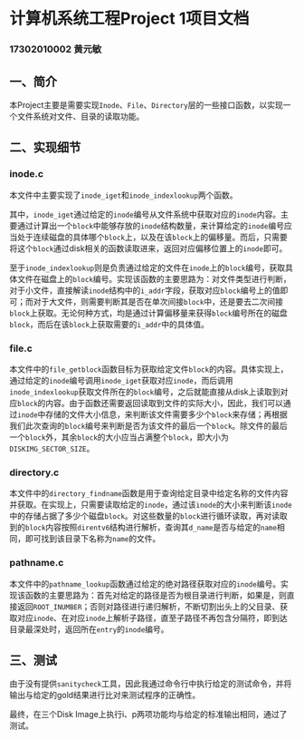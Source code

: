 # 计算机系统工程Project 1项目文档

### 17302010002 黄元敏



## 一、简介

本Project主要是需要实现`Inode`、`File`、`Directory`层的一些接口函数，以实现一个文件系统对文件、目录的读取功能。



## 二、实现细节

### inode.c

本文件中主要实现了`inode_iget`和`inode_indexlookup`两个函数。

其中，`inode_iget`通过给定的`inode`编号从文件系统中获取对应的`inode`内容。主要通过计算出一个`block`中能够存放的`inode`结构数量，来计算给定的`inode`编号应当处于连续磁盘的具体哪个`block`上，以及在该`block`上的偏移量。而后，只需要将这个`block`通过disk相关的函数读取进来，返回对应偏移位置上的`inode`即可。

至于`inode_indexlookup`则是负责通过给定的文件在`inode`上的`block`编号，获取具体文件在磁盘上的`block`编号。实现该函数的主要思路为：对文件类型进行判断，对于小文件，直接解读`inode`结构中的`i_addr`字段，获取对应`block`编号上的值即可；而对于大文件，则需要判断其是否在单次间接`block`中，还是要去二次间接`block`上获取。无论何种方式，均是通过计算偏移量来获得`block`编号所在的磁盘`block`，而后在该`block`上获取需要的`i_addr`中的具体值。

### file.c

本文件中的`file_getblock`函数目标为获取给定文件`block`的内容。具体实现上，通过给定的`inode`编号调用`inode_iget`获取对应`inode`，而后调用`inode_indexlookup`获取文件所在的`block`编号，之后就能直接从disk上读取到对应`block`的内容。由于函数还需要返回读取到文件的实际大小，因此，我们可以通过`inode`中存储的文件大小信息，来判断该文件需要多少个`block`来存储；再根据我们此次查询的`block`编号来判断是否为该文件的最后一个`block`。除文件的最后一个`block`外，其余`block`的大小应当占满整个`block`，即大小为`DISKIMG_SECTOR_SIZE`。

### directory.c

本文件中的`directory_findname`函数是用于查询给定目录中给定名称的文件内容并获取。在实现上，只需要读取给定的`inode`，通过该`inode`的大小来判断该`inode`中的存储占据了多少个磁盘`block`。对这些数量的`block`进行循环读取，再对读取到的`block`内容按照`direntv6`结构进行解析，查询其`d_name`是否与给定的`name`相同，即可找到该目录下名称为`name`的文件。

### pathname.c

本文件中的`pathname_lookup`函数通过给定的绝对路径获取对应的`inode`编号。实现该函数的主要思路为：首先对给定的路径是否为根目录进行判断，如果是，则直接返回`ROOT_INUMBER`；否则对路径进行递归解析，不断切割出头上的父目录、获取对应`inode`、在对应`inode`上解析子路径，直至子路径不再包含分隔符，即到达目录最深处时，返回所在`entry`的`inode`编号。



## 三、测试

由于没有提供`sanitycheck`工具，因此我通过命令行中执行给定的测试命令，并将输出与给定的gold结果进行比对来测试程序的正确性。

最终，在三个Disk Image上执行i、p两项功能均与给定的标准输出相同，通过了测试。
